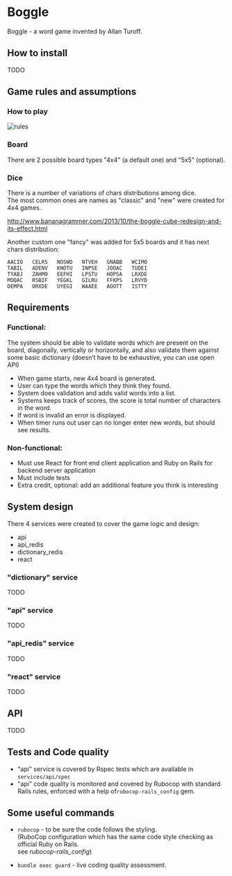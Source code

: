 # Boggle
Boggle - a word game invented by Allan Turoff.    
  
## How to install  
TODO  
   
## Game rules and assumptions

### How to play   
  
  
![rules](http://mmillerasuprep.weebly.com/uploads/3/2/3/1/32311691/boggle-rules-jpeg-900x1271_orig.jpg)  
  
  
### Board    
 There are 2 possible board types "4x4" (a default one) and "5x5" (optional).  
       
### Dice  
There is a number of variations of chars distributions among dice.    
The most common ones are names as "classic" and "new" were created for 4x4 games.    
    
http://www.bananagrammer.com/2013/10/the-boggle-cube-redesign-and-its-effect.html    
    
Another custom one "fancy" was added for 5x5 boards and it has next chars distribution:  

    AACIO   CELRS   NOSWD   NTVEH   GNABB   WCIMO  
    TABIL   ADENV   KNOTU   INPSE   JOOAC   TUDEI  
    TYABJ   ZAHMO   EEFHI   LPSTU   HOPSA   LRXDE  
    MOQAC   RSBIF   YEGKL   GILRU   FFKPS   LRVYD  
    DEMPA   ORXDE   UYEGI   WAAEE   AOOTT   ISTTY

  
## Requirements  
  
### Functional:  
  
The system should be able to validate words which are present on the board, diagonally, vertically or horizontally, and also validate them against some basic dictionary (doesn’t have to be exhaustive, you can use open API)  
  
- When game starts, new 4x4 board is generated.  
- User can type the words which they think they found.  
- System does validation and adds valid words into a list.  
- Systems keeps track of scores, the score is total number of characters in the word.  
- If word is invalid an error is displayed.  
- When timer runs out user can no longer enter new words, but should see results.  
    
  
### Non-functional:  
  
- Must use React for front end client application and Ruby on Rails for backend server application  
- Must include tests  
- Extra credit, optional: add an additional feature you think is interesting  
  
  
## System design  
  There 4 services were created to cover the game logic and design:    
- api    
- api_redis  
- dictionary_redis  
- react  
  
### "dictionary" service  
TODO  
  
### "api" service  
TODO  
  
### "api_redis" service  
TODO  
  
### "react" service  
TODO  

## API
TODO  

## Tests and Code quality
- "api" service is covered by Rspec tests which are available in `services/api/spec`
- "api" code quality is monitored and covered by Rubocop with standard Rails rules, enforced with a help of`rubocop-rails_config` gem.


  
## Some useful commands    
 - `rubocop` - to be sure the code follows the styling.     
   (RuboCop configuration which has the same code style checking as official Ruby on Rails.    
   see *rubocop-rails_config*)    
     
- `bundle exec guard` - live coding quality assessment.